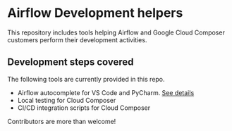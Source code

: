 # Airflow Development helpers
This repository includes tools helping Airflow and Google Cloud Composer customers perform their development activities.

## Development steps covered
The following tools are currently provided in this repo.
+ Airflow autocomplete for VS Code and PyCharm. [See details](IDE_Autocomplete/)
+ Local testing for Cloud Composer
+ CI/CD integration scripts for Cloud Composer

Contributors are more than welcome!